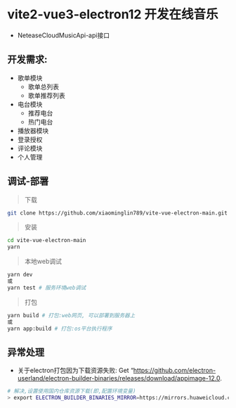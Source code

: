 # vite2-vue3-electron12 开发在线音乐
- NeteaseCloudMusicApi-api接口


## 开发需求:
- 歌单模块
  + 歌单总列表
  + 歌单推荐列表
- 电台模块
  + 推荐电台
  + 热门电台
- 播放器模块
- 登录授权
- 评论模块
- 个人管理


## 调试-部署 
> 下载
```bash
git clone https://github.com/xiaominglin789/vite-vue-electron-main.git
```
> 安装
```bash
cd vite-vue-electron-main
yarn
```

> 本地web调试
```bash
yarn dev
或
yarn test # 服务环境web调试
```

> 打包
```bash
yarn build # 打包:web网页, 可以部署到服务器上
或
yarn app:build # 打包:os平台执行程序
```

## 异常处理
- 关于electron打包因为下载资源失败: Get “https://github.com/electron-userland/electron-builder-binaries/releases/download/appimage-12.0.
```bash
# 解决,设置使用国内仓库资源下载(即,配置环境变量)
> export ELECTRON_BUILDER_BINARIES_MIRROR=https://mirrors.huaweicloud.com/electron-builder-binaries/
```
